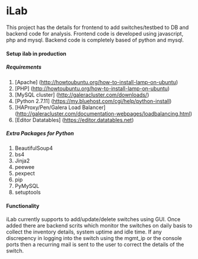 # iLab

This project has the details for frontend to add switches/testbed to DB and backend code for analysis.
Frontend code is developed using javascript, php and mysql.
Backend code is completely based of python and mysql.

#### Setup ilab in production

##### Requirements
1. [Apache] (http://howtoubuntu.org/how-to-install-lamp-on-ubuntu)
2. [PHP] (http://howtoubuntu.org/how-to-install-lamp-on-ubuntu)
3. [MySQL cluster] (http://galeracluster.com/downloads/)
4. [Python 2.7.11] (https://my.bluehost.com/cgi/help/python-install)
5. [HAProxy/Pen/Galera Load Balancer] (http://galeracluster.com/documentation-webpages/loadbalancing.html)
6. [Editor Datatables] (https://editor.datatables.net)

##### Extra Packages for Python
1. BeautifulSoup4
2. bs4
3. Jinja2
5. peewee
6. pexpect
7. pip
8. PyMySQL
9. setuptools

#### Functionality

iLab currently supports to add/update/delete switches using GUI. Once added there are backend scrits which monitor the switches on daily basis to collect the inventory details, system uptime and idle time. If any discrepency in logging into the switch using the mgmt_ip or the console ports then a recurring mail is sent to the user to correct the details of the switch.
